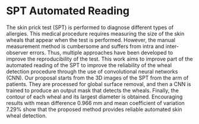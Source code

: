 # SPT Automated Reading
The skin prick test (SPT) is performed to diagnose different types of allergies. This medical procedure requires measuring the size of the skin wheals that appear when the test is performed. However, the manual measurement method is cumbersome and suffers from intra and inter-observer errors. Thus, multiple approaches have been developed to improve the reproducibility of the test. This work aims to improve part of the automated reading of the SPT to improve the reliability of the wheal detection procedure through the use of convolutional neural networks (CNN). Our proposal starts from the 3D images of the SPT from the arm of patients. They are processed for global surface removal, and then a CNN is trained to produce an output mask that detects the wheals. Finally, the contour of each wheal and its largest diameter is obtained. Encouraging results with mean difference 0.966 mm and mean coefficient of variation 7.29% show that the proposed method provides reliable automated skin wheal detection.
